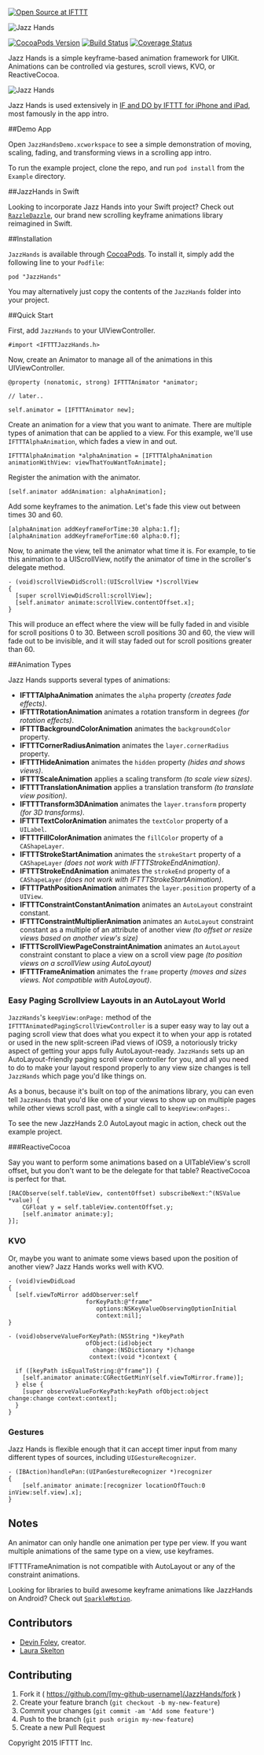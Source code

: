 [![Open Source at IFTTT](http://ifttt.github.io/images/open-source-ifttt.svg)](http://ifttt.github.io)

![Jazz Hands](./Example/Docs/jazzhands_banner.jpg)

[![CocoaPods Version](https://img.shields.io/cocoapods/v/JazzHands.svg)](http://cocoadocs.org/docsets/JazzHands) [![Build Status](https://travis-ci.org/IFTTT/JazzHands.svg?branch=master)](https://travis-ci.org/IFTTT/JazzHands) [![Coverage Status](https://coveralls.io/repos/IFTTT/JazzHands/badge.svg)](https://coveralls.io/r/IFTTT/JazzHands)

Jazz Hands is a simple keyframe-based animation framework for UIKit. Animations can be controlled via gestures, scroll views, KVO, or ReactiveCocoa.

![Jazz Hands](./Example/Docs/jazzhands-demo.gif)

Jazz Hands is used extensively in [IF and DO by IFTTT for iPhone and iPad](https://ifttt.com/products), most famously in the app intro.

##Demo App

Open `JazzHandsDemo.xcworkspace` to see a simple demonstration of moving, scaling, fading, and transforming views in a scrolling app intro.

To run the example project, clone the repo, and run `pod install` from the `Example` directory.

##JazzHands in Swift

Looking to incorporate Jazz Hands into your Swift project? Check out [`RazzleDazzle`](https://github.com/IFTTT/RazzleDazzle), our brand new scrolling keyframe animations library reimagined in Swift.

##Installation

`JazzHands` is available through [CocoaPods](http://cocoapods.org). To install
it, simply add the following line to your `Podfile`:

```
pod "JazzHands"
```

You may alternatively just copy the contents of the `JazzHands` folder into your project.

##Quick Start

First, add `JazzHands` to your UIViewController.

```objc
#import <IFTTTJazzHands.h>
```

Now, create an Animator to manage all of the animations in this UIViewController.

```objc
@property (nonatomic, strong) IFTTTAnimator *animator;

// later..

self.animator = [IFTTTAnimator new];
```

Create an animation for a view that you want to animate. There are multiple
types of animation that can be applied to a view. For this example, we'll use
`IFTTTAlphaAnimation`, which fades a view in and out.

```objc
IFTTTAlphaAnimation *alphaAnimation = [IFTTTAlphaAnimation animationWithView: viewThatYouWantToAnimate];
```

Register the animation with the animator.

```objc
[self.animator addAnimation: alphaAnimation];
```

Add some keyframes to the animation. Let's fade this view out between times 30 and 60.

```objc
[alphaAnimation addKeyframeForTime:30 alpha:1.f];
[alphaAnimation addKeyframeForTime:60 alpha:0.f];
```

Now, to animate the view, tell the animator what time it is. For example, to tie this animation to a UIScrollView, notify the animator of time in the scroller's delegate method.

```objc
- (void)scrollViewDidScroll:(UIScrollView *)scrollView
{
  [super scrollViewDidScroll:scrollView];
  [self.animator animate:scrollView.contentOffset.x];
}
```

This will produce an effect where the view will be fully faded in and visible for scroll positions 0 to 30. Between scroll positions 30 and 60, the view will fade out to be invisible, and it will stay faded out for scroll positions greater than 60.

##Animation Types

Jazz Hands supports several types of animations:

+ **IFTTTAlphaAnimation** animates the `alpha` property _(creates fade effects)_.
+ **IFTTTRotationAnimation** animates a rotation transform in degrees _(for rotation effects)_.
+ **IFTTTBackgroundColorAnimation** animates the `backgroundColor` property.
+ **IFTTTCornerRadiusAnimation** animates the `layer.cornerRadius` property.
+ **IFTTTHideAnimation** animates the `hidden` property _(hides and shows views)_.
+ **IFTTTScaleAnimation** applies a scaling transform _(to scale view sizes)_.
+ **IFTTTTranslationAnimation** applies a translation transform _(to translate view position)_.
+ **IFTTTTransform3DAnimation** animates the `layer.transform` property _(for 3D transforms)_.
+ **IFTTTTextColorAnimation** animates the `textColor` property of a `UILabel`.
+ **IFTTTFillColorAnimation** animates the `fillColor` property of a `CAShapeLayer`.
+ **IFTTTStrokeStartAnimation** animates the `strokeStart` property of a `CAShapeLayer` _(does not work with IFTTTStrokeEndAnimation)_.
+ **IFTTTStrokeEndAnimation** animates the `strokeEnd` property of a `CAShapeLayer` _(does not work with IFTTTStrokeStartAnimation)_.
+ **IFTTTPathPositionAnimation** animates the `layer.position` property of a `UIView`.
+ **IFTTTConstraintConstantAnimation** animates an `AutoLayout` constraint constant.
+ **IFTTTConstraintMultiplierAnimation** animates an `AutoLayout` constraint constant as a multiple of an attribute of another view _(to offset or resize views based on another view's size)_
+ **IFTTTScrollViewPageConstraintAnimation** animates an `AutoLayout` constraint constant to place a view on a scroll view page _(to position views on a scrollView using AutoLayout)_
+ **IFTTTFrameAnimation** animates the `frame` property _(moves and sizes views. Not compatible with AutoLayout)_.



### Easy Paging Scrollview Layouts in an AutoLayout World
`JazzHands`'s `keepView:onPage:` method of the `IFTTTAnimatedPagingScrollViewController` is a super easy way to lay out a paging scroll view that does what you expect it to when your app is rotated or used in the new split-screen iPad views of iOS9, a notoriously tricky aspect of getting your apps fully AutoLayout-ready. `JazzHands` sets up an AutoLayout-friendly paging scroll view controller for you, and all you need to do to make your layout respond properly to any view size changes is tell `JazzHands` which page you'd like things on.

As a bonus, because it's built on top of the animations library, you can even tell `JazzHands` that you'd like one of your views to show up on multiple pages while other views scroll past, with a single call to `keepView:onPages:`.

To see the new JazzHands 2.0 AutoLayout magic in action, check out the example project.

###ReactiveCocoa

Say you want to perform some animations based on a UITableView's scroll offset, but you don't want to be the delegate for that table? ReactiveCocoa is perfect for that.

```objc
[RACObserve(self.tableView, contentOffset) subscribeNext:^(NSValue *value) {
	CGFloat y = self.tableView.contentOffset.y;
	[self.animator animate:y];
}];
```

### KVO

Or, maybe you want to animate some views based upon the position of another view? Jazz Hands works well with KVO.

```objc
- (void)viewDidLoad
{
  [self.viewToMirror addObserver:self
                      forKeyPath:@"frame"
                         options:NSKeyValueObservingOptionInitial
                         context:nil];
}

- (void)observeValueForKeyPath:(NSString *)keyPath
                      ofObject:(id)object
                        change:(NSDictionary *)change
                       context:(void *)context {

  if ([keyPath isEqualToString:@"frame"]) {
    [self.animator animate:CGRectGetMinY(self.viewToMirror.frame)];
  } else {
    [super observeValueForKeyPath:keyPath ofObject:object change:change context:context];
  }
}
```

### Gestures

Jazz Hands is flexible enough that it can accept timer input from many different types of sources, including `UIGestureRecognizer`.

```objc
- (IBAction)handlePan:(UIPanGestureRecognizer *)recognizer
{
	[self.animator animate:[recognizer locationOfTouch:0 inView:self.view].x];
}
```

## Notes

An animator can only handle one animation per type per view. If you want multiple animations of the same type on a view, use keyframes.

IFTTTFrameAnimation is not compatible with AutoLayout or any of the constraint animations.

Looking for libraries to build awesome keyframe animations like JazzHands on Android? Check out [`SparkleMotion`](https://github.com/IFTTT/SparkleMotion).

## Contributors

* [Devin Foley](https://github.com/devinfoley), creator.
* [Laura Skelton](https://github.com/lauraskelton)

## Contributing

1. Fork it ( https://github.com/[my-github-username]/JazzHands/fork )
2. Create your feature branch (`git checkout -b my-new-feature`)
3. Commit your changes (`git commit -am 'Add some feature'`)
4. Push to the branch (`git push origin my-new-feature`)
5. Create a new Pull Request

Copyright 2015 IFTTT Inc.
